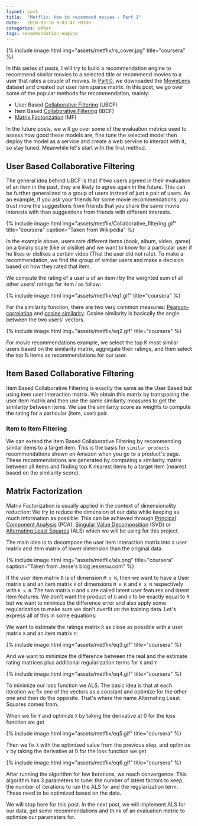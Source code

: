 ```yaml
---
layout: post
title:  "Metflix: How to recommend movies - Part 1"
date:   2018-03-16 9:03:47 +0100
categories: other
tags: recommendation-engine
---
```


{% include image.html
            img="assets/metflix/rs_cover.jpg"
            title="coursera"
            %}


In this series of posts, I will try to build a recommendation engine to recommend similar movies to a selected title or recommend movies to a user that rates a couple of movies. In [Part 0](https://maviator.github.io/2018/03/09/Metflix-How-to-recommend-movies-0/), we downoaded the [MovieLens](https://grouplens.org/datasets/movielens/) dataset and created our user item sparse matrix. In this post, we go over some of the popular methods for recommendation, mainly:
- User Based [Collaborative Filtering](https://en.wikipedia.org/wiki/Collaborative_filtering) (UBCF)
- Item Based [Collaborative Filtering](https://en.wikipedia.org/wiki/Collaborative_filtering) (IBCF)
- [Matrix Factorization](https://en.wikipedia.org/wiki/Non-negative_matrix_factorization) (MF)

In the future posts, we will go over some of the evaluation metrics used to assess how good these models are, fine tune the selected model then deploy the model as a service and create a web service to interact with it, so stay tuned. Meanwhile let's start with the first method.

## User Based Collaborative Filtering

The general idea behind UBCF is that if two users agreed in their evaluation of an item in the past, they are likely to agree again in the future. This can be further generalized to a group of users instead of just a pair of users. As an example, if you ask your friends for some movie recommendations, you trust more the suggestions from friends that you share the same movie interests with than suggestions from friends with different interests.

{% include image.html
            img="assets/metflix/Collaborative_filtering.gif"
            title="coursera"
            caption="Taken from Wikipedia"
            %}

In the example above, users rate different items (book, album, video, game) on a binary scale (like or dislike) and we want to know for a particular user if he likes or dislikes a certain video (That the user did not rate). To make a recommendation, we find the group of similar users and make a decision based on how they rated that item.

We compute the rating of a user *u* of an item *i* by the weighted sum of all other users' ratings for item *i* as follow:

{% include image.html
            img="assets/metflix/eq1.gif"
            title="coursera"
            %}

For the similarity function, there are two very common measures: [Pearson-correlation](https://en.wikipedia.org/wiki/Pearson_correlation_coefficient) and [cosine similarity](https://en.wikipedia.org/wiki/Cosine_similarity). Cosine similarity is basically the angle between the two users' vectors.

{% include image.html
            img="assets/metflix/eq2.gif"
            title="coursera"
            %}

For movie recommendations example, we select the top K most similar users based on the similarity matrix, aggregate their ratings, and then select the top N items as recommendations for our user.

## Item Based Collaborative Filtering
Item Based Collaborative Filtering is exactly the same as the User Based but using item user interaction matrix. We obtain this matrix by transposing the user item matrix and then use the same similarity measures to get the similarity between items. We use the similarity score as weights to compute the rating for a particular (item, user) pair.

### Item to Item Filtering

We can extend the Item Based Collaborative Filtering by recommending similar items to a target item. This is the basis for `similar products` recommendations shown on Amazon when you go to a product's page. These recommendations are generated by computing a similarity matrix between all items and finding top K nearest items to a target item (nearest based on the similarity score).

## Matrix Factorization

Matrix Factorization is usually applied in the context of dimensionality reduction: We try to reduce the dimension of our data while keeping as much information as possible. This can be achieved through [Principal Component Analysis](https://en.wikipedia.org/wiki/Principal_component_analysis) (PCA), [Singular Value Decomposition](https://en.wikipedia.org/wiki/Singular-value_decomposition) (SVD) or [Alternating Least Squares](https://en.wikiversity.org/wiki/Least-Squares_Method) (ALS) which we will be using for this project.

The main idea is to decompose the user item interaction matrix into a user matrix and item matrix of lower dimension than the original data.

{% include image.html
            img="assets/metflix/als.png"
            title="coursera"
            caption="Taken from Jesse's blog jessesw.com"
            %}

If the user item matrix `R` is of dimension `M x N`, then we want to have a User matrix `U` and an item matrix `V` of dimensions `M x K` and `K x N` respectively with `K < N`. The two matrix `U` and `V` are called latent user features and latent item features. We don't want the product of `U` and `V` to be exactly equal to `R` but we want to minimize the difference error and also apply some regularization to make sure we don't overfit on the training data. Let's express all of this in some equations:

We want to estimate the ratings matrix `R` as close as possible with a user matrix `X` and an item matrix `Y`:

{% include image.html
            img="assets/metflix/eq3.gif"
            title="coursera"
            %}

And we want to minimize the difference between the real and the estimate rating matrices plus additional regularization terms for `X` and `Y`

{% include image.html
            img="assets/metflix/eq4.gif"
            title="coursera"
            %}

To minimize our loss function we ALS. The basic idea is that at each iteration we fix one of the vectors as a constant and optimize for the other one and then do the opposite. That's where the name Alternating Least Squares comes from.

When we fix `Y` and optimize `X` by taking the derivative at 0 for the loss function we get

{% include image.html
            img="assets/metflix/eq5.gif"
            title="coursera"
            %}

Then we fix `X` with the optimized value from the previous step, and optimize `Y` by taking the derivative at 0 for the loss function we get

{% include image.html
            img="assets/metflix/eq6.gif"
            title="coursera"
            %}

After running the algorithm for few iterations, we reach convergence. This algorithm has 3 parameters to tune: the number of latent factors to keep, the number of iterations to run the ALS for and the regularization term. These need to be optimized based on the data.

We will stop here for this post. In the next post, we will implement ALS for our data, get some recommendations and think of an evaluation metric to optimize our parameters for.
